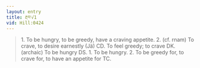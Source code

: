 ```yaml
---
layout: entry
title: རྔབ་√1
vid: Hill:0424
---
```

> 1\. To be hungry, to be greedy, have a craving appetite\. 2\. (cf\. rnam) To crave, to desire earnestly (Jä) CD\. To feel greedy; to crave DK\. (archaic) To be hungry DS\. 1\. To be hungry\. 2\. To be greedy for, to crave for, to have an appetite for TC\.


